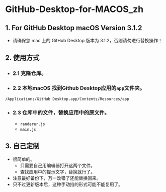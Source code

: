 # GitHub-Desktop-for-MACOS_zh

## 1. For GitHub Desktop macOS Version 3.1.2
- 请确保您 mac 上的 GitHub Desktop 版本为 3.1.2，否则请勿进行替换操作！

## 2. 使用方式 
- ### 2.1 克隆仓库。
- ### 2.2 本地macOS 找到Github Desktop应用的`app`文件夹。
```
/Applications/GitHub Desktop.app/Contents/Resources/app
```
- ### 2.3 仓库中的文件，替换应用中的原文件。
  - `randerer.js`
  - `main.js`

## 3. 自己定制
- 很简单的。
  - 只需要自己用编辑器打开这两个文件。
  - 查找应用中的提示文字，替换就行了。
- 注意最好备份下，万一改错了还能替换回来。
- 只不过更新版本后，这种手动挡的形式可能不能复用了。